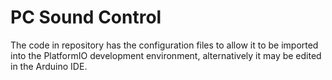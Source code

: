 # PC Sound Control

The code in repository has the configuration files to allow it to be imported into the PlatformIO development environment, alternatively it may be edited in the Arduino IDE.
